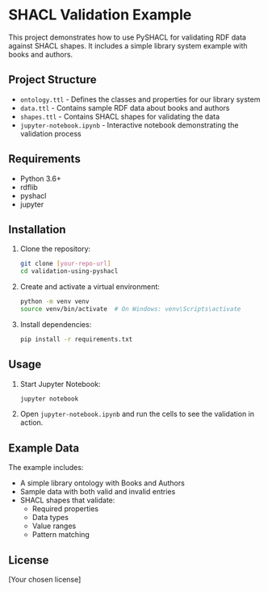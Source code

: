 # SHACL Validation Example

This project demonstrates how to use PySHACL for validating RDF data against SHACL shapes. It includes a simple library system example with books and authors.

## Project Structure

- `ontology.ttl` - Defines the classes and properties for our library system
- `data.ttl` - Contains sample RDF data about books and authors
- `shapes.ttl` - Contains SHACL shapes for validating the data
- `jupyter-notebook.ipynb` - Interactive notebook demonstrating the validation process

## Requirements

- Python 3.6+
- rdflib
- pyshacl
- jupyter

## Installation

1. Clone the repository:
   ```bash
   git clone [your-repo-url]
   cd validation-using-pyshacl
   ```

2. Create and activate a virtual environment:
   ```bash
   python -m venv venv
   source venv/bin/activate  # On Windows: venv\Scripts\activate
   ```

3. Install dependencies:
   ```bash
   pip install -r requirements.txt
   ```

## Usage

1. Start Jupyter Notebook:
   ```bash
   jupyter notebook
   ```

2. Open `jupyter-notebook.ipynb` and run the cells to see the validation in action.

## Example Data

The example includes:
- A simple library ontology with Books and Authors
- Sample data with both valid and invalid entries
- SHACL shapes that validate:
  - Required properties
  - Data types
  - Value ranges
  - Pattern matching

## License

[Your chosen license]
